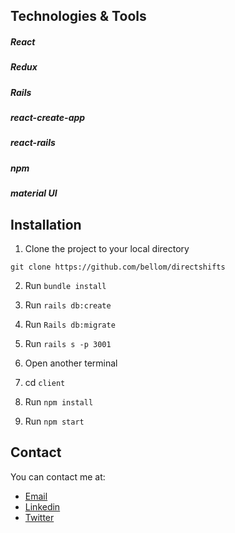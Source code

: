 

## Technologies & Tools
##### React
##### Redux
##### Rails
##### react-create-app
##### react-rails
##### npm
##### material UI


## Installation

1. Clone the project to your local directory

```
git clone https://github.com/bellom/directshifts
```

2. Run `bundle install`

3. Run `rails db:create`

4. Run `Rails db:migrate`

5. Run `rails s -p 3001`

6. Open another terminal

7. cd `client` 

8. Run `npm install`

9. Run `npm start`

## Contact

You can contact me at:

- [Email](bellomsean@gmail.com)
- [Linkedin](https://www.linkedin.com/in/bellom/)
- [Twitter](https://twitter.com/bellom)
